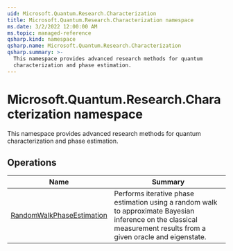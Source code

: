 ```yaml
---
uid: Microsoft.Quantum.Research.Characterization
title: Microsoft.Quantum.Research.Characterization namespace
ms.date: 3/2/2022 12:00:00 AM
ms.topic: managed-reference
qsharp.kind: namespace
qsharp.name: Microsoft.Quantum.Research.Characterization
qsharp.summary: >-
  This namespace provides advanced research methods for quantum
  characterization and phase estimation.
---
```


# Microsoft.Quantum.Research.Characterization namespace

This namespace provides advanced research methods for quantum
characterization and phase estimation.


<!-- summaries -->

## Operations

| Name | Summary |
|------|---------|
|[RandomWalkPhaseEstimation](xref:Microsoft.Quantum.Research.Characterization.RandomWalkPhaseEstimation) |Performs iterative phase estimation using a random walk to approximate Bayesian inference on the classical measurement results from a given oracle and eigenstate. |


<!-- /summaries -->
